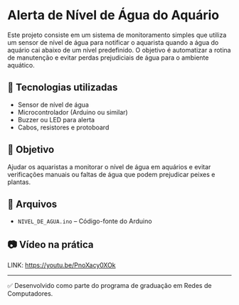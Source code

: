 # Alerta de Nível de Água do Aquário

Este projeto consiste em um sistema de monitoramento simples que utiliza um sensor de nível de água para notificar o aquarista quando a água do aquário cai abaixo de um nível predefinido. O objetivo é automatizar a rotina de manutenção e evitar perdas prejudiciais de água para o ambiente aquático.

## 🔧 Tecnologias utilizadas
- Sensor de nível de água
- Microcontrolador (Arduino ou similar)
- Buzzer ou LED para alerta
- Cabos, resistores e protoboard

## 📌 Objetivo
Ajudar os aquaristas a monitorar o nível de água em aquários e evitar verificações manuais ou faltas de água que podem prejudicar peixes e plantas.

## 📁 Arquivos
- `NIVEL_DE_AGUA.ino` – Código-fonte do Arduino

## 📷 Vídeo na prática
LINK: https://youtu.be/PnoXacy0XOk

---

✅ Desenvolvido como parte do programa de graduação em Redes de Computadores.
